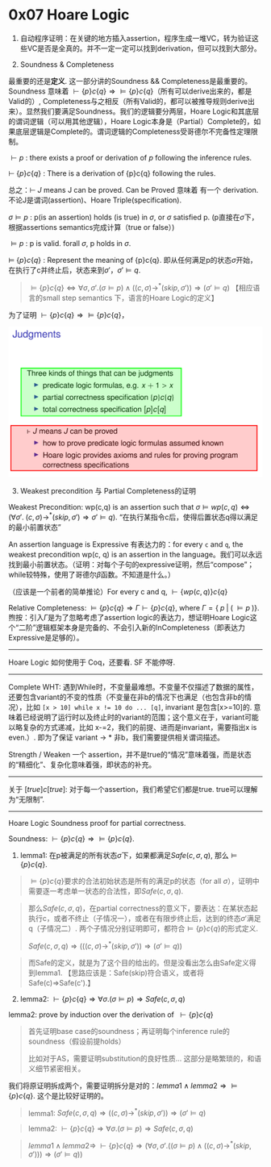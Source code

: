 # 0x07 Hoare Logic

1. 自动程序证明：在关键的地方插入assertion，程序生成一堆VC，转为验证这些VC是否是全真的。并不一定一定可以找到derivation，但可以找到大部分。

2. Soundness & Completeness


最重要的还是**定义**. 这一部分讲的Soundness && Completeness是最重要的。Soundness 意味着 $\vdash\{p\}c\{q\}\Rightarrow\models\{p\}c\{q\}$（所有可以derive出来的，都是Valid的）, Completeness与之相反（所有Valid的，都可以被推导规则derive出来）。显然我们要满足Soundness。我们的逻辑要分两层，Hoare Logic和其底层的谓词逻辑（可以用其他逻辑），Hoare Logic本身是（Partial）Complete的，如果底层逻辑是Complete的。谓词逻辑的Completeness受哥德尔不完备性定理限制。



$\vdash p$ : there exists a proof or derivation of $p$ following the inference rules.

$\vdash\;\{p\}c\{q\}$ : There is a derivation of {p}c{q} following the rules.

总之：$\vdash\;J$ means J can be proved. Can be Proved 意味着 有一个 derivation. 不论J是谓词(assertion)、Hoare Triple(specification).

$\sigma\models p$ : p(is an assertion) holds (is true) in $\sigma$, or $\sigma$ satisfied p. (p直接在$\sigma$下，根据assertions semantics完成计算（true or false）)

$\models p$ : p is valid. forall $\sigma$, p holds in $\sigma$.

$\models\;\{p\}c\{q\}$ : Represent the meaning of {p}c{q}. 即从任何满足p的状态$\sigma$开始，在执行了c并终止后，状态来到$\sigma'$，$\sigma'\models q$.

> $\models \{p\}c\{q\} \iff \forall \sigma,\sigma'.(\sigma\models p)\wedge((c,\sigma)\longrightarrow^*(skip, \sigma'))\Rightarrow(\sigma'\models q)$  【相应语言的small step semantics 下，语言的Hoare Logic的定义】
 
为了证明 $\vdash\{p\}c\{q\} \Rightarrow \models\{p\}c\{q\}$，

![](./pics/0x07-01.png)


3. Weakest precondition 与 Partial Completeness的证明

Weakest Precondition: wp(c,q) is an assertion such that $\sigma\models wp(c,q)\Leftrightarrow(\forall\sigma'.\;(c,\sigma)\longrightarrow^*(skip,\sigma')\Rightarrow\sigma'\models q)$. “在执行某指令c后，使得后置状态q得以满足的最小前置状态”

An assertion language is Expressive 有表达力的：for every `c` and `q`, the weakest precondition wp(c, q) is an assertion in the language。我们可以永远找到最小前置状态。（证明：对每个子句的expressive证明，然后“compose”；while较特殊，使用了哥德尔$\beta$函数。不知道是什么。）


（应该是一个前者的简单推论）For every c and q,   $\vdash\{wp(c,q)\}c\{q\}$

Relative Completeness: $\models\{p\}c\{q\}\Rightarrow\Gamma\vdash\{p\}c\{q\}$, where $\Gamma=\{\;p\;|\;(\;\models p\;)\}$.  煦按：引入$\Gamma$是为了忽略考虑了assertion logic的表达力，想证明Hoare Logic这个“二阶”逻辑框架本身是完备的、不会引入新的InCompleteness（即表达力Expressive是足够的）。

***

Hoare Logic 如何使用于 Coq，还要看. SF 不能停呀.

***

Complete WHT: 遇到While时，不变量最难想。不变量不仅描述了数据的属性，还要包含variant的不变的性质（不变量在非b的情况下也满足（也包含非b的情况），比如 `[x > 10] while x != 10 do ... [q]`, invariant 是包含[x>=10]的. 意味着已经说明了运行时以及终止时的variant的范围；这个意义在于，variant可能以略复杂的方式递减，比如 x-=2，我们的前提、进而是invariant，需要指出x is even.）. 即为了保证 variant -> * 非b，我们需要提供相关谓词描述。

Strength / Weaken 一个 assertion，并不是true的“情况”意味着强，而是状态的“精细化”、复杂化意味着强，即状态的补充。

***

关于 $[true]c[true]$: 对于每一个assertion，我们希望它们都是true. true可以理解为“无限制”.

***

Hoare Logic Soundness proof for partial correctness.

Soundness: $\vdash\{p\}c\{q\} \Rightarrow \models\{p\}c\{q\}.$

1. lemma1: 在p被满足的所有状态$\sigma$下，如果都满足$Safe(c,\sigma,q)$, 那么$\models\{p\}c\{q\}$.

> $\models\{p\}c\{q\}$要求的合法初始状态是所有的满足p的状态（for all $\sigma$），证明中需要逐一考虑单一状态的合法性，即$Safe(c,\sigma,q)$. 

> 那么$Safe(c,\sigma,q)$，在partial correctness的意义下，要表达：在某状态起执行c，或者不终止（子情况一），或者在有限步终止后，达到的终态$\sigma'$满足q（子情况二）. 两个子情况分别证明即可，都符合$\models\{p\}c\{q\}$的形式定义. 
> 
> $Safe(c,\sigma,q) \Rightarrow (((c,\sigma)\longrightarrow^*(skip,\sigma'))\Rightarrow(\sigma'\models q))$

> 而Safe的定义，就是为了这个目的给出的。但是没看出怎么由Safe定义得到lemma1. 【思路应该是：Safe(skip)符合语义，或者将Safe(c)=>Safe(c').】

2. lemma2: $\vdash\{p\}c\{q\} \Rightarrow \forall\sigma.(\sigma\models p)\Rightarrow Safe(c,\sigma,q)$

lemma2: prove by induction over the derivation of $\;\vdash\{p\}c\{q\}$

> 首先证明base case的soundness；再证明每个inference rule的soundness（假设前提holds）
> 
> 比如对于AS，需要证明substitution的良好性质... 这部分是略繁琐的，和语义细节紧密相关。




我们将原证明拆成两个，需要证明拆分是对的：$lemma1 \wedge lemma2 \Rightarrow \models \{p\}c\{q\}$. 这个是比较好证明的。

> lemma1: $Safe(c,\sigma,q) \Rightarrow ((c,\sigma)\longrightarrow^*(skip,\sigma'))\Rightarrow(\sigma'\models q)$

> lemma2: $\vdash\{p\}c\{q\} \Rightarrow \forall\sigma.(\sigma\models p)\Rightarrow Safe(c,\sigma,q)$

>  $lemma1 \wedge lemma2 \Rightarrow\;\vdash\{p\}c\{q\} \Rightarrow ( \forall \sigma,\sigma'.((\sigma\models p)\wedge((c,\sigma)\longrightarrow^*(skip, \sigma')))\Rightarrow(\sigma'\models q))$ 
